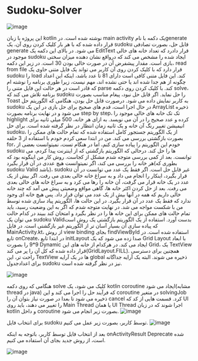 # Sudoku-Solver

![image](https://github.com/qfewzz/Sudoku-Solver/assets/57349843/6f252138-4bdc-4d4a-bbb8-0ea48d5bcc35)

این پروژه با زبان kotlin نوشته شده است.
در main activity یک دکمه با نامgenerate  قرار داده شده که با هر بار کلیک کردن روی آن، یک sudoku قابل حل، بصورت تصادفی generate می شود. در بالای این دکمه یک EditText قرار دادرد که تعداد خانه های خالی موجود در sudoku ایجاد شده را مشخص می کند که درواقع نشان دهنده میزان سختی بازی است. مقدار پیشفرض آن در صورت خالی بودن 30 است.
در زیر این دکمه، read from file قرار دارد که با کلیک کردن روی آن کاربر می تواند یک فایل متنی حاوی یک sudoku را load کند. این فایل متنی کافی است دارای 81 تا عدد باشد، اینکه این اعداد چگونه از هم جدا شده اند یا حتی نشده اند، مهم نیست، زیرا طوری برنامه را نوشته ام که قادر است در هر حالت این فایل متنی را parse کند.
با کلیک کردن روی دکمه solve، برنامه تلاش می کند که sudoku را حل نماید. اگر قابل حل نبود، پیغام مناسب بصورت Toast به کاربر نمایش داده می شود. درصورت قابل حل بودن، هنگامی که الگوریتم حل sudoku در حال اجرا است، قدم های صحیح برای حل بازی در این یک ArrayList<Action> ذخیره می شود و در نهایت برنامه بصورت step by step، تک تک خانه های خالی موجود را highlight کرده و عدد صحیح را در آن می نویسد. به ازای هر خانه، 500 میلی ثانیه برای انیمیشن تغییر رنگ آن خانه و یک ثانیه زمان انتظار در نظر گرفته شده است.
برای حل sudoku، از یک الگوریتم جستجور کامل استفاده شده که تمام حالت های ممکن را بصورت بازگشتی بررسی می کند. من در ابتدا سعی کردم خودم با استفاده از 3 حلقه for، خودم این الگوریتم را پیاده سازی کنم، اما در هنگام تست، نمیتوانست بعضی از sudoku ها را حل کند. درحالی که الگوریتم بازگشتی که از اینترنت پیدا کردم، می توانست. بعد از کمی بررسی متوجه شدم مشکل از کجاست. روش کار من اینگونه بود که هر خانه را بررسی می کند، اگر نمیتوانست هیچ عددی در آن قرار بگیرد(بطوری که sudoku  Valid باشد)، sudoku غیر قابل حل است. اگر فقط یک عدد می توانست در آن قرار بگیرد، اینکار را انجام می داد و به سراغ خانه خالی بعدی می رفت. اگر بیش از یک عدد در یک خانه قرار می گرفت، آن خانه را رها می کرد و به سراغ خانه های خالی بعدی می رفت. بعد از حل کردن اکثر خانه ها، گاهی مواقع وضعیتی پیش می آمد که چند خانه خالی داریم که همه در آنها بیش از یک عدد می توان قرار داد. پس هیچ خانه ای وجود ندارد که فقط یک عدد در آن قرار بگیرد. در این حالت ها، الگوریتم پیاد سازی شده توسط من با شکست مواجه می شد. در نهایت متوجه شدم که اگر به این وضعیت رسید، باید تمام حالت های ممکن برای این خانه ها را در نظر بگیرد و امتحان کند ببیند در کدام حالت می توان یک sudoku  Validبدست آورد. استفاده از یک الگوریتم بازگشتی یک روش است که پیاده سازی آن بسیار آسان تر از الگوریتم غیر بازگشتی است.
در فایل MainActivity.kt، از روش view binding بجای findViewById استفاده شده است. در تابع onCreate، در ابتدا تابع initLayout صدا زده می شود که یک Grid Layout با ابعاد 9*9 را بصورت Dynamic ایجاد می کند. در هرکدام از خانه های این Grid، یک TextView قرار داده شده که کل آن را پر می کند(GridLayout.FILL). همچنین برای دسترسی راحت تر، این TextView ها در یک آرایه global ذخیره می شوند. البته یک آرایه جداگانه برای اعدادجدول  sudoku نیز در نظر گرفته شده است.

  ![image](https://github.com/qfewzz/Sudoku-Solver/assets/57349843/8e3e0428-c242-4648-b7e8-f9f653c6cb51)

  هنگامی که روی دکمه solve کلیک می شود، یک kotlin coroutine ایجاد می شود(مشابه thread در java) که فرآیند حل را اجرا می کند و این coroutine در متغیر solvingJob ذخیره می شود تا بعدا در صورت نیاز بتوان آن را cancel کرد. قسمت هایی از کد که UI را تغییر می دهند، باید روی Main Thread یا همان UI Thread اجرا شوند که در زبان kotlin و داخل coroutine بصورت زیر انجام می شود.
  ![image](https://github.com/qfewzz/Sudoku-Solver/assets/57349843/045e287d-0f48-49e9-98fc-7106dec794a0)

  برای انتخاب فایل sudoku توسط کاربر، بصورت زیر عمل می کنیم.
  ![image](https://github.com/qfewzz/Sudoku-Solver/assets/57349843/8d5e19c5-ab48-4930-8696-a14e1dc4c4e0)
  
  بعد از انتخاب فایل توسط کاربر، باتوجه به اینکه onActivityResult Deprecate شده است، از روش جدید بجای آن استفاده می کنیم.
  
  ![image](https://github.com/qfewzz/Sudoku-Solver/assets/57349843/40772f2c-36a0-4c2e-90b8-e762abf54e97)


  
